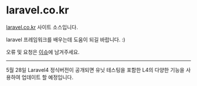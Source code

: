 # laravel.co.kr

[laravel.co.kr](http://laravel.co.kr) 사이트 소스입니다.

laravel 프레임워크를 배우는데 도움이 되길 바랍니다. :)

오류 및 요청은 [이슈](https://github.com/thisiskaden/laravel-korea/issues)에 남겨주세요.

----

5월 28일 Laravel4 정식버전이 공개되면 유닛 테스팅을 포함한 L4의 다양한 기능을 사용하여 업데이트 할 예정입니다.